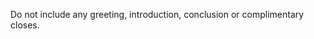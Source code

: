 <!-- Original FlashPaste name: PRE: Exclude Greeting/Closing -->
<!-- FlashPaste ID: 157 -->

Do not include any greeting, introduction, conclusion or complimentary closes.